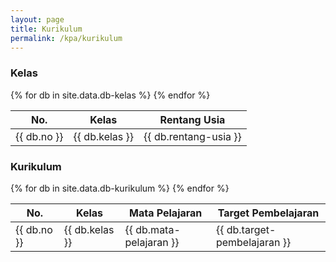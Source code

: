 ```yaml
---
layout: page
title: Kurikulum
permalink: /kpa/kurikulum
---
```



### Kelas

<table>
  <thead>
    <tr>
      <th>No.</th>
      <th>Kelas</th>
      <th>Rentang Usia</th>
    </tr>
  </thead>
  <tbody>
  {% for db in site.data.db-kelas %}
    <tr>
      <td>{{ db.no }}</td>
      <td>{{ db.kelas }}</td>
      <td>{{ db.rentang-usia }}</td>
    </tr>
  {% endfor %}  
  </tbody>
</table>

### Kurikulum

<table>
  <thead>
    <tr>
      <th>No.</th>
      <th>Kelas</th>
      <th>Mata Pelajaran</th>
      <th>Target Pembelajaran</th>
    </tr>
  </thead>
  <tbody>
  {% for db in site.data.db-kurikulum %}
    <tr>
      <td>{{ db.no }}</td>
      <td>{{ db.kelas }}</td>
      <td>{{ db.mata-pelajaran }}</td>
      <td>{{ db.target-pembelajaran }}</td>
    </tr>
  {% endfor %}  
  </tbody>
</table>
